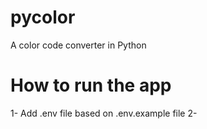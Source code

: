 # pycolor
A color code converter in Python

# How to run the app
1- Add .env file based on .env.example file
2- 
